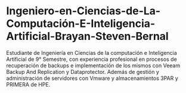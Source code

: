 # Ingeniero-en-Ciencias-de-La-Computación-E-Inteligencia-Artificial-Brayan-Steven-Bernal
Estudiante de Ingeniería en Ciencias de la computación e Inteligencia Artificial de 9° Semestre, con experiencia profesional en procesos de recuperación de backups e implementación de los mismos con Veeam Backup And Replication y Dataprotector. Además de gestión y administración de servidores con Vmware y almacenamientos 3PAR y PRIMERA de HPE. 
